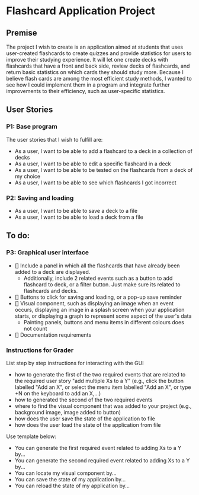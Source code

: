# Flashcard Application Project

## Premise

The project I wish to create is an application aimed at students that uses user-created flashcards to create
quizzes and provide statistics for users to improve their studying experience. It will let one create decks
with flashcards that have a front and back side, review decks of flashcards, and return basic statistics on which
cards they should study more. Because I believe flash cards are among the most efficient study methods, I wanted
to see how I could implement them in a program and integrate further improvements to their efficiency, such as
user-specific statistics.

## User Stories
### P1: Base program
The user stories that I wish to fulfill are:
- As a user, I want to be able to add a flashcard to a deck in a collection of decks
- As a user, I want to be able to edit a specific flashcard in a deck
- As a user, I want to be able to be tested on the flashcards from a deck of my choice
- As a user, I want to be able to see which flashcards I got incorrect

### P2: Saving and loading

- As a user, I want to be able to save a deck to a file
- As a user, I want to be able to load a deck from a file

## To do:
### P3: Graphical user interface

- [] Include a panel in which all the flashcards that have already been added to a deck are displayed. 
  - Additionally, include 2 related events such as a button to add flashcard to deck, or a filter button. Just make sure its related to flashcards and decks.
- [] Buttons to click for saving and loading, or a pop-up save reminder
- [] Visual component, such as displaying an image when an event occurs, displaying an image in a splash screen when your  application starts, or displaying a graph to represent some aspect of the user's data
  - Painting panels, buttons and menu items in different colours does not count
- [] Documentation requirements

### Instructions for Grader
List step by step instructions for interacting with the GUI
- how to generate the first of the two required events that are related to the required user story "add multiple Xs to a Y" (e.g., click the button labelled "Add an X", or select the menu item labelled "Add an X", or type <ctrl>+N on the keyboard to add an X,...)
- how to generated the second of the two required events
- where to find the visual component that was added to your project (e.g., background image, image added to button)
- how does the user save the state of the application to file
- how does the user load the state of the application from file  

Use template below:

- You can generate the first required event related to adding Xs to a Y by...
- You can generate the second required event related to adding Xs to a Y by...
- You can locate my visual component by...
- You can save the state of my application by...
- You can reload the state of my application by...


